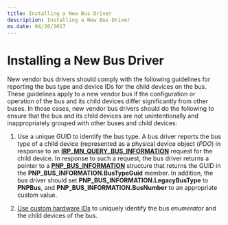 ```yaml
---
title: Installing a New Bus Driver
description: Installing a New Bus Driver
ms.date: 04/20/2017
---
```


# Installing a New Bus Driver


New vendor bus drivers should comply with the following guidelines for reporting the bus type and device IDs for the child devices on the bus. These guidelines apply to a new vendor bus if the configuration or operation of the bus and its child devices differ significantly from other buses. In those cases, new vendor bus drivers should do the following to ensure that the bus and its child devices are not unintentionally and inappropriately grouped with other buses and child devices:

1.  Use a unique GUID to identify the bus type. A bus driver reports the bus type of a child device (represented as a physical device object (*PDO*) in response to an [**IRP_MN_QUERY_BUS_INFORMATION**](../kernel/irp-mn-query-bus-information.md) request for the child device. In response to such a request, the bus driver returns a pointer to a [**PNP_BUS_INFORMATION**](/windows-hardware/drivers/ddi/wdm/ns-wdm-_pnp_bus_information) structure that returns the GUID in the **PNP_BUS_INFORMATION.BusTypeGuid** member. In addition, the bus driver should set **PNP_BUS_INFORMATION.LegacyBusType** to **PNPBus**, and **PNP_BUS_INFORMATION.BusNumber** to an appropriate custom value.

2.  [Use custom hardware IDs](using-custom-hardware-ids-and-compatible-ids.md) to uniquely identify the bus *enumerator* and the child devices of the bus.

 

